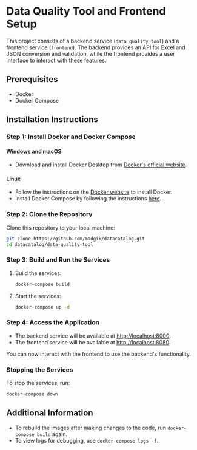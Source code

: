 # Data Quality Tool and Frontend Setup

This project consists of a backend service (`data_quality_tool`) and a frontend service (`frontend`). The backend provides an API for Excel and JSON conversion and validation, while the frontend provides a user interface to interact with these features.

## Prerequisites

- Docker
- Docker Compose

## Installation Instructions

### Step 1: Install Docker and Docker Compose

#### Windows and macOS
- Download and install Docker Desktop from [Docker's official website](https://www.docker.com/products/docker-desktop).

#### Linux
- Follow the instructions on the [Docker website](https://docs.docker.com/engine/install/) to install Docker.
- Install Docker Compose by following the instructions [here](https://docs.docker.com/compose/install/).

### Step 2: Clone the Repository

Clone this repository to your local machine:

```sh
git clone https://github.com/madgik/datacatalog.git
cd datacatalog/data-quality-tool
```

### Step 3: Build and Run the Services

1. Build the services:

    ```sh
    docker-compose build
    ```

2. Start the services:

    ```sh
    docker-compose up -d
    ```

### Step 4: Access the Application

- The backend service will be available at [http://localhost:8000](http://localhost:8000).
- The frontend service will be available at [http://localhost:8080](http://localhost:8080).

You can now interact with the frontend to use the backend's functionality.

### Stopping the Services

To stop the services, run:

```sh
docker-compose down
```

## Additional Information

- To rebuild the images after making changes to the code, run `docker-compose build` again.
- To view logs for debugging, use `docker-compose logs -f`.
